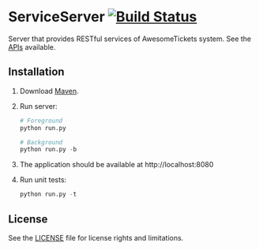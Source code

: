 # ServiceServer [![Build Status](https://travis-ci.org/AwesomeTickets/ServiceServer.svg?branch=master)](https://travis-ci.org/AwesomeTickets/ServiceServer)

Server that provides RESTful services of AwesomeTickets system. See the [APIs](https://github.com/AwesomeTickets/Dashboard/blob/master/doc/api.md) available.

## Installation

1. Download [Maven](http://maven.apache.org/download.cgi).

2. Run server:

    ```python
    # Foreground
    python run.py

    # Background
    python run.py -b
    ```

3. The application should be available at http://localhost:8080

4. Run unit tests:

    ```python
    python run.py -t
    ```

## License

See the [LICENSE](./LICENSE) file for license rights and limitations.